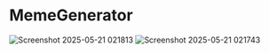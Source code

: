 # MemeGenerator
![Screenshot 2025-05-21 021813](https://github.com/user-attachments/assets/78fa4209-e41f-4cff-b448-d1f18873b255)
![Screenshot 2025-05-21 021743](https://github.com/user-attachments/assets/006bcdf2-c101-490f-930e-c04fd38cf065)
